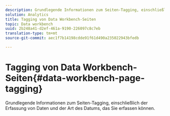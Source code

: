 ```yaml
---
description: Grundlegende Informationen zum Seiten-Tagging, einschließlich der Erfassung von Daten und der Art des Datums, das Sie erfassen können.
solution: Analytics
title: Tagging von Data Workbench-Seiten
topic: Data workbench
uuid: 2b248a41-d2ef-461a-9190-226097c8c7eb
translation-type: tm+mt
source-git-commit: aec1f7b14198cdde91f61d490a235022943bfedb

---
```



# Tagging von Data Workbench-Seiten{#data-workbench-page-tagging}

Grundlegende Informationen zum Seiten-Tagging, einschließlich der Erfassung von Daten und der Art des Datums, das Sie erfassen können.

